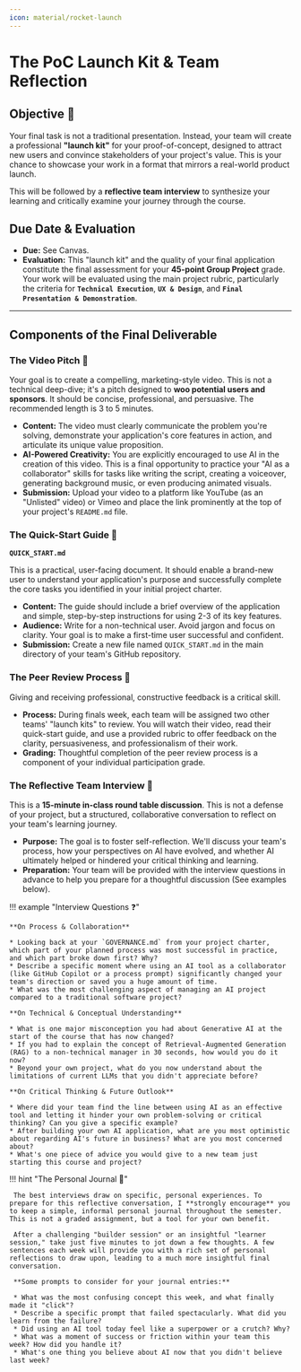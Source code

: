 ```yaml
---
icon: material/rocket-launch
---
```

# The PoC Launch Kit & Team Reflection

## Objective 🎯

Your final task is not a traditional presentation. Instead, your team will create a professional **"launch kit"** for your proof-of-concept, designed to attract new users and convince stakeholders of your project's value. This is your chance to showcase your work in a format that mirrors a real-world product launch.

This will be followed by a **reflective team interview** to synthesize your learning and critically examine your journey through the course.

## Due Date & Evaluation

* **Due:** See Canvas.
* **Evaluation:** This "launch kit" and the quality of your final application constitute the final assessment for your **45-point Group Project** grade. Your work will be evaluated using the main project rubric, particularly the criteria for **`Technical Execution`**, **`UX & Design`**, and **`Final Presentation & Demonstration`**.

---

## Components of the Final Deliverable

### The Video Pitch 🎥

Your goal is to create a compelling, marketing-style video. This is not a technical deep-dive; it's a pitch designed to **woo potential users and sponsors**. It should be concise, professional, and persuasive. The recommended length is 3 to 5 minutes.

* **Content:** The video must clearly communicate the problem you're solving, demonstrate your application's core features in action, and articulate its unique value proposition.
* **AI-Powered Creativity:** You are explicitly encouraged to use AI in the creation of this video. This is a final opportunity to practice your "AI as a collaborator" skills for tasks like writing the script, creating a voiceover, generating background music, or even producing animated visuals.
* **Submission:** Upload your video to a platform like YouTube (as an "Unlisted" video) or Vimeo and place the link prominently at the top of your project's `README.md` file.


### The Quick-Start Guide 📖

**`QUICK_START.md`** 

This is a practical, user-facing document. It should enable a brand-new user to understand your application's purpose and successfully complete the core tasks you identified in your initial project charter.

* **Content:** The guide should include a brief overview of the application and simple, step-by-step instructions for using 2-3 of its key features.
* **Audience:** Write for a non-technical user. Avoid jargon and focus on clarity. Your goal is to make a first-time user successful and confident.
* **Submission:** Create a new file named `QUICK_START.md` in the main directory of your team's GitHub repository.


### The Peer Review Process 🤝

Giving and receiving professional, constructive feedback is a critical skill.

* **Process:** During finals week, each team will be assigned two other teams' "launch kits" to review. You will watch their video, read their quick-start guide, and use a provided rubric to offer feedback on the clarity, persuasiveness, and professionalism of their work.
* **Grading:** Thoughtful completion of the peer review process is a component of your individual participation grade.


### The Reflective Team Interview 🧠

This is a **15-minute in-class round table discussion**. This is not a defense of your project, but a structured, collaborative conversation to reflect on your team's learning journey.

* **Purpose:** The goal is to foster self-reflection. We'll discuss your team's process, how your perspectives on AI have evolved, and whether AI ultimately helped or hindered your critical thinking and learning.
* **Preparation:** Your team will be provided with the interview questions in advance to help you prepare for a thoughtful discussion (See examples below).

!!! example "Interview Questions :question:"

    **On Process & Collaboration**

    * Looking back at your `GOVERNANCE.md` from your project charter, which part of your planned process was most successful in practice, and which part broke down first? Why?
    * Describe a specific moment where using an AI tool as a collaborator (like GitHub Copilot or a process prompt) significantly changed your team's direction or saved you a huge amount of time.
    * What was the most challenging aspect of managing an AI project compared to a traditional software project?

    **On Technical & Conceptual Understanding**

    * What is one major misconception you had about Generative AI at the start of the course that has now changed?
    * If you had to explain the concept of Retrieval-Augmented Generation (RAG) to a non-technical manager in 30 seconds, how would you do it now?
    * Beyond your own project, what do you now understand about the limitations of current LLMs that you didn't appreciate before?

    **On Critical Thinking & Future Outlook**

    * Where did your team find the line between using AI as an effective tool and letting it hinder your own problem-solving or critical thinking? Can you give a specific example?
    * After building your own AI application, what are you most optimistic about regarding AI's future in business? What are you most concerned about?
    * What's one piece of advice you would give to a new team just starting this course and project?

!!! hint "The Personal Journal 📓"

     The best interviews draw on specific, personal experiences. To prepare for this reflective conversation, I **strongly encourage** you to keep a simple, informal personal journal throughout the semester. This is not a graded assignment, but a tool for your own benefit.

     After a challenging "builder session" or an insightful "learner session," take just five minutes to jot down a few thoughts. A few sentences each week will provide you with a rich set of personal reflections to draw upon, leading to a much more insightful final conversation.

     **Some prompts to consider for your journal entries:**

     * What was the most confusing concept this week, and what finally made it "click"?
     * Describe a specific prompt that failed spectacularly. What did you learn from the failure?
     * Did using an AI tool today feel like a superpower or a crutch? Why?
     * What was a moment of success or friction within your team this week? How did you handle it?
     * What's one thing you believe about AI now that you didn't believe last week?